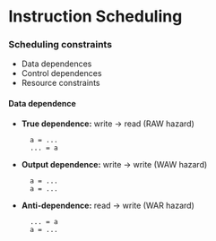 # Instruction Scheduling

### Scheduling constraints

* Data dependences
* Control dependences
* Resource constraints

#### Data dependence

- **True dependence:** write → read (RAW hazard)
  ```
    a = ...
    ... = a
  ```
- **Output dependence:** write → write (WAW hazard)
  ```
    a = ...
    a = ...
  ```
- **Anti-dependence:** read → write (WAR hazard)
  ```
    ... = a
    a = ...
  ```
